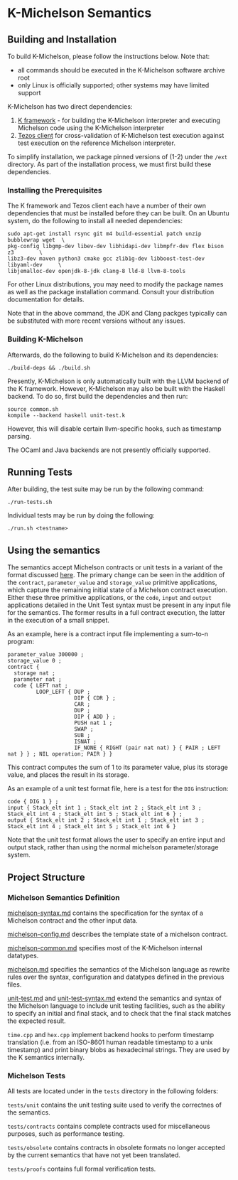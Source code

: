 # K-Michelson Semantics

## Building and Installation

To build K-Michelson, please follow the instructions below. Note that:

- all commands should be executed in the K-Michelson software archive root
- only Linux is officially supported; other systems may have limited support

K-Michelson has two direct dependencies:

1. [K framework](https://github.com/kframework/k) - for building the K-Michelson
  interpreter and executing Michelson code using the K-Michelson interpreter
2. [Tezos client](http://tezos.gitlab.io/index.html) for cross-validation of
  K-Michelson test execution against test execution on the reference Michelson
  interpreter.

To simplify installation, we package pinned versions of (1-2) under the `/ext`
directory. As part of the installation process, we must first build these
dependencies.

### Installing the Prerequisites

The K framework and Tezos client each have a number of their own dependencies
that must be installed before they can be built. On an Ubuntu system, do the
following to install all needed dependencies:

```
sudo apt-get install rsync git m4 build-essential patch unzip bubblewrap wget  \
pkg-config libgmp-dev libev-dev libhidapi-dev libmpfr-dev flex bison z3        \
libz3-dev maven python3 cmake gcc zlib1g-dev libboost-test-dev libyaml-dev     \
libjemalloc-dev openjdk-8-jdk clang-8 lld-8 llvm-8-tools 
```

For other Linux distributions, you may need to modify the package names as well
as the package installation command. Consult your distribution documentation
for details.

Note that in the above command, the JDK and Clang packges typically can be
substituted with more recent versions without any issues.

### Building K-Michelson

Afterwards, do the following to build K-Michelson and its dependencies:

```
./build-deps && ./build.sh
```

Presently, K-Michelson is only automatically built with the LLVM backend of the
K framework. However, K-Michelson may also be built with the Haskell backend. To
do so, first build the dependencies and then run:

```
source common.sh
kompile --backend haskell unit-test.k
```

However, this will disable certain llvm-specific hooks, such as timestamp parsing.

The OCaml and Java backends are not presently officially supported.

## Running Tests

After building, the test suite may be run by the following command:

```
./run-tests.sh
```

Individual tests may be run by doing the following:

```
./run.sh <testname>
```

## Using the semantics

The semantics accept Michelson contracts or unit tests in a variant of the format discussed [here](https://gitlab.com/tezos/tezos/-/merge_requests/1487/diffs).  The primary change can be seen in the addition of the `contract`, `parameter_value` and `storage_value` primitive applications, which capture the remaining initial state of a Michelson contract execution.  Either these three primitive applications, or the `code`, `input` and `output` applications detailed in the Unit Test syntax must be present in any input file for the semantics.  The former results in a full contract execution, the latter in the execution of a small snippet.

As an example, here is a contract input file implementing a sum-to-n program:

    parameter_value 300000 ;
    storage_value 0 ;
    contract {
      storage nat ;
      parameter nat ;
      code { LEFT nat ;
             LOOP_LEFT { DUP ;
                         DIP { CDR } ;
                         CAR ;
                         DUP ;
                         DIP { ADD } ;
                         PUSH nat 1 ;
                         SWAP ;
                         SUB ;
                         ISNAT ;
                         IF_NONE { RIGHT (pair nat nat) } { PAIR ; LEFT nat } } ; NIL operation; PAIR } }

This contract computes the sum of 1 to its parameter value, plus its storage value, and places the result in its storage.

As an example of a unit test format file, here is a test for the `DIG` instruction:


    code { DIG 1 } ;
    input { Stack_elt int 1 ; Stack_elt int 2 ; Stack_elt int 3 ; Stack_elt int 4 ; Stack_elt int 5 ; Stack_elt int 6 } ;
    output { Stack_elt int 2 ; Stack_elt int 1 ; Stack_elt int 3 ; Stack_elt int 4 ; Stack_elt int 5 ; Stack_elt int 6 }

Note that the unit test format allows the user to specify an entire input and output stack, rather than using the normal michelson parameter/storage system.

## Project Structure

### Michelson Semantics Definition

[michelson-syntax.md](./michelson-syntax.md) contains the specification for the syntax of a Michelson contract and the other input data.

[michelson-config.md](./michelson-config.md) describes the template state of a michelson contract.

[michelson-common.md](./michelson-common.md) specifies most of the K-Michelson internal datatypes.

[michelson.md](./michelson.md) specifies the semantics of the Michelson language as rewrite rules over the syntax, configuration and datatypes defined in the previous files.

[unit-test.md](./unit-test.md) and [unit-test-syntax.md](./unit-test-syntax.md) extend the semantics and syntax of the Michelson language to include unit testing facilities, such as the ability to specify an initial and final stack, and to check that the final stack matches the expected result.

`time.cpp` and `hex.cpp` implement backend hooks to perform timestamp translation (i.e. from an ISO-8601 human readable timestamp to a unix timestamp) and print binary blobs as hexadecimal strings. They are used by the K semantics internally.

### Michelson Tests

All tests are located under in the `tests` directory in the following folders:

`tests/unit` contains the unit testing suite used to verify the correctnes of the semantics.

`tests/contracts` contains complete contracts used for miscellaneous purposes, such as performance testing.

`tests/obsolete` contains contracts in obsolete formats no longer accepted by the current semantics that have not yet been translated.

`tests/proofs` contains full formal verification tests.
